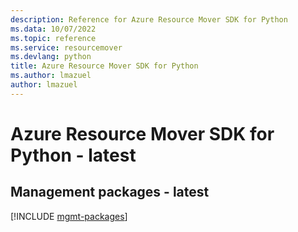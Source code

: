```yaml
---
description: Reference for Azure Resource Mover SDK for Python
ms.data: 10/07/2022
ms.topic: reference
ms.service: resourcemover
ms.devlang: python
title: Azure Resource Mover SDK for Python
ms.author: lmazuel
author: lmazuel
---
```

# Azure Resource Mover SDK for Python - latest

## Management packages - latest
[!INCLUDE [mgmt-packages](resource-mover-mgmt-index.md)]